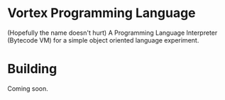 # Vortex Programming Language
(Hopefully the name doesn't hurt)
A Programming Language Interpreter (Bytecode VM) for a simple object oriented language experiment. 

# Building
Coming soon.
